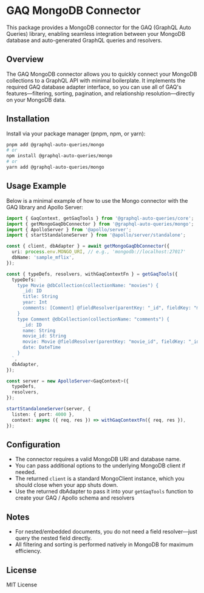 # GAQ MongoDB Connector

This package provides a MongoDB connector for the GAQ (GraphQL Auto Queries) library, enabling seamless integration between your MongoDB database and auto-generated GraphQL queries and resolvers.

## Overview

The GAQ MongoDB connector allows you to quickly connect your MongoDB collections to a GraphQL API with minimal boilerplate. It implements the required GAQ database adapter interface, so you can use all of GAQ's features—filtering, sorting, pagination, and relationship resolution—directly on your MongoDB data.

## Installation

Install via your package manager (pnpm, npm, or yarn):

```sh
pnpm add @graphql-auto-queries/mongo
# or
npm install @graphql-auto-queries/mongo
# or
yarn add @graphql-auto-queries/mongo
```

## Usage Example

Below is a minimal example of how to use the Mongo connector with the GAQ library and Apollo Server:

```typescript
import { GaqContext, getGaqTools } from '@graphql-auto-queries/core';
import { getMongoGaqDbConnector } from '@graphql-auto-queries/mongo';
import { ApolloServer } from '@apollo/server';
import { startStandaloneServer } from '@apollo/server/standalone';

const { client, dbAdapter } = await getMongoGaqDbConnector({
  uri: process.env.MONGO_URI, // e.g., 'mongodb://localhost:27017'
  dbName: 'sample_mflix',
});

const { typeDefs, resolvers, withGaqContextFn } = getGaqTools({
  typeDefs: `
    type Movie @dbCollection(collectionName: "movies") {
      _id: ID
      title: String
      year: Int
      comments: [Comment] @fieldResolver(parentKey: "_id", fieldKey: "movie_id")
    }
    type Comment @dbCollection(collectionName: "comments") {
      _id: ID
      name: String
      movie_id: String
      movie: Movie @fieldResolver(parentKey: "movie_id", fieldKey: "_id")
      date: DateTime
    }
  `,
  dbAdapter,
});

const server = new ApolloServer<GaqContext>({
  typeDefs,
  resolvers,
});

startStandaloneServer(server, {
  listen: { port: 4000 },
  context: async ({ req, res }) => withGaqContextFn({ req, res }),
});
```

## Configuration

- The connector requires a valid MongoDB URI and database name.
- You can pass additional options to the underlying MongoDB client if needed.
- The returned `client` is a standard MongoClient instance, which you should close when your app shuts down.
- Use the returned dbAdapter to pass it into your `getGaqTools` function to create your GAQ / Apollo schema and resolvers

## Notes

- For nested/embedded documents, you do not need a field resolver—just query the nested field directly.
- All filtering and sorting is performed natively in MongoDB for maximum efficiency.

## License

MIT License
